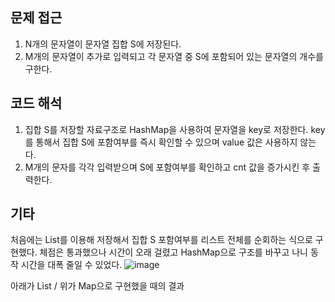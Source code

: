## 문제 접근 ##
1. N개의 문자열이 문자열 집합 S에 저장된다.
2. M개의 문자열이 추가로 입력되고 각 문자열 중 S에 포함되어 있는 문자열의 개수를 구한다.

## 코드 해석
1. 집합 S를 저장할 자료구조로 HashMap을 사용하여 문자열을 key로 저장한다. key를 통해서 집합 S에 포함여부를 즉시 확인할 수 있으며 value 값은 사용하지 않는다.
2. M개의 문자를 각각 입력받으며 S에 포함여부를 확인하고 cnt 값을 증가시킨 후 출력한다.

## 기타 ##
처음에는 List를 이용해 저장해서 집합 S 포함여부를 리스트 전체를 순회하는 식으로 구현했다.
체점은 통과했으나 시간이 오래 걸렸고 HashMap으로 구조를 바꾸고 나니 동작 시간을 대폭 줄일 수 있었다.
![image](https://user-images.githubusercontent.com/38920667/226770792-4de4c2a4-4861-4cdc-9854-335900ac01b0.png)

아래가 List / 위가 Map으로 구현했을 때의 결과
